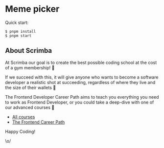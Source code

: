 # Meme picker

Quick start:

```
$ pnpm install
$ pnpm start
````

## About Scrimba

At Scrimba our goal is to create the best possible coding school at the cost of a gym membership! 💜

If we succeed with this, it will give anyone who wants to become a software developer a realistic shot at succeeding, regardless of where they live and the size of their wallets 🎉

The Frontend Developer Career Path aims to teach you everything you need to work as Frontend Developer, or you could take a deep-dive with one of our advanced courses 🚀

- [All courses](https://scrimba.com/allcourses)
- [The Frontend Career Path](https://scrimba.com/learn/frontend)

Happy Coding!

\o/
